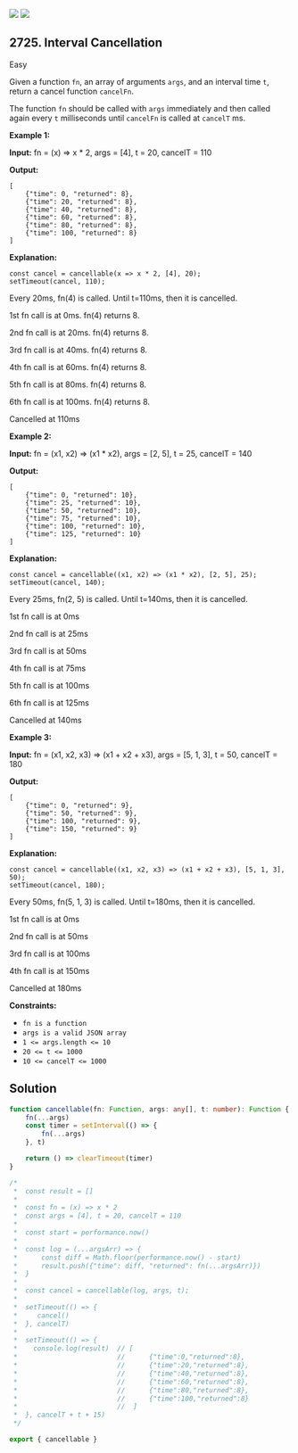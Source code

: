 [![](https://img.shields.io/github/stars/javadev/LeetCode-in-Kotlin?label=Stars&style=flat-square)](https://github.com/javadev/LeetCode-in-Kotlin)
[![](https://img.shields.io/github/forks/javadev/LeetCode-in-Kotlin?label=Fork%20me%20on%20GitHub%20&style=flat-square)](https://github.com/javadev/LeetCode-in-Kotlin/fork)

## 2725\. Interval Cancellation

Easy

Given a function `fn`, an array of arguments `args`, and an interval time `t`, return a cancel function `cancelFn`.

The function `fn` should be called with `args` immediately and then called again every `t` milliseconds until `cancelFn` is called at `cancelT` ms.

**Example 1:**

**Input:** fn = (x) => x * 2, args = [4], t = 20, cancelT = 110

**Output:** 

    [ 
        {"time": 0, "returned": 8}, 
        {"time": 20, "returned": 8}, 
        {"time": 40, "returned": 8}, 
        {"time": 60, "returned": 8}, 
        {"time": 80, "returned": 8}, 
        {"time": 100, "returned": 8} 
    ]

**Explanation:** 

    const cancel = cancellable(x => x * 2, [4], 20); 
    setTimeout(cancel, 110); 

Every 20ms, fn(4) is called. Until t=110ms, then it is cancelled. 

1st fn call is at 0ms. fn(4) returns 8. 

2nd fn call is at 20ms. fn(4) returns 8. 

3rd fn call is at 40ms. fn(4) returns 8. 

4th fn call is at 60ms. fn(4) returns 8. 

5th fn call is at 80ms. fn(4) returns 8. 

6th fn call is at 100ms. fn(4) returns 8. 

Cancelled at 110ms

**Example 2:**

**Input:** fn = (x1, x2) => (x1 * x2), args = [2, 5], t = 25, cancelT = 140

**Output:** 

    [ 
        {"time": 0, "returned": 10}, 
        {"time": 25, "returned": 10}, 
        {"time": 50, "returned": 10}, 
        {"time": 75, "returned": 10}, 
        {"time": 100, "returned": 10}, 
        {"time": 125, "returned": 10} 
    ]

**Explanation:** 

    const cancel = cancellable((x1, x2) => (x1 * x2), [2, 5], 25);
    setTimeout(cancel, 140); 

Every 25ms, fn(2, 5) is called. Until t=140ms, then it is cancelled. 

1st fn call is at 0ms 

2nd fn call is at 25ms 

3rd fn call is at 50ms 

4th fn call is at 75ms 

5th fn call is at 100ms 

6th fn call is at 125ms 

Cancelled at 140ms

**Example 3:**

**Input:** fn = (x1, x2, x3) => (x1 + x2 + x3), args = [5, 1, 3], t = 50, cancelT = 180

**Output:** 

    [ 
        {"time": 0, "returned": 9}, 
        {"time": 50, "returned": 9}, 
        {"time": 100, "returned": 9}, 
        {"time": 150, "returned": 9} 
    ]

**Explanation:** 

    const cancel = cancellable((x1, x2, x3) => (x1 + x2 + x3), [5, 1, 3], 50); 
    setTimeout(cancel, 180); 

Every 50ms, fn(5, 1, 3) is called. Until t=180ms, then it is cancelled. 

1st fn call is at 0ms 

2nd fn call is at 50ms 

3rd fn call is at 100ms 

4th fn call is at 150ms 

Cancelled at 180ms

**Constraints:**

*   `fn is a function`
*   `args is a valid JSON array`
*   `1 <= args.length <= 10`
*   `20 <= t <= 1000`
*   `10 <= cancelT <= 1000`

## Solution

```typescript
function cancellable(fn: Function, args: any[], t: number): Function {
    fn(...args)
    const timer = setInterval(() => {
        fn(...args)
    }, t)

    return () => clearTimeout(timer)
}

/*
 *  const result = []
 *
 *  const fn = (x) => x * 2
 *  const args = [4], t = 20, cancelT = 110
 *
 *  const start = performance.now()
 *
 *  const log = (...argsArr) => {
 *      const diff = Math.floor(performance.now() - start)
 *      result.push({"time": diff, "returned": fn(...argsArr)})
 *  }
 *
 *  const cancel = cancellable(log, args, t);
 *
 *  setTimeout(() => {
 *     cancel()
 *  }, cancelT)
 *
 *  setTimeout(() => {
 *    console.log(result)  // [
 *                         //      {"time":0,"returned":8},
 *                         //      {"time":20,"returned":8},
 *                         //      {"time":40,"returned":8},
 *                         //      {"time":60,"returned":8},
 *                         //      {"time":80,"returned":8},
 *                         //      {"time":100,"returned":8}
 *                         //  ]
 *  }, cancelT + t + 15)
 */

export { cancellable }
```